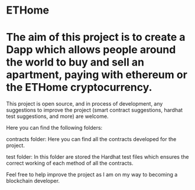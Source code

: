 # ETHome

The aim of this project is to create a Dapp which allows people around the world to buy and sell an apartment, paying with ethereum or the ETHome cryptocurrency.
=======
This project is open source, and in process of development, any suggestions to improve the project (smart contract suggestions, hardhat test suggestions, and more) are welcome.

Here you can find the following folders:

contracts folder: Here you can find all the contracts developed for the project.

test folder: In this folder are stored the Hardhat test files which ensures the correct working of each method of all the contracts.

Feel free to help improve the project as I am on my way to becoming a blockchain developer.

